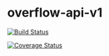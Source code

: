 # overflow-api-v1

[![Build Status](https://travis-ci.org/julietezekwe/overflow-api-v1.svg?branch=develop)](https://travis-ci.org/julietezekwe/overflow-api-v1)

[![Coverage Status](https://coveralls.io/repos/github/julietezekwe/overflow-api-v1/badge.svg)](https://coveralls.io/github/julietezekwe/overflow-api-v1)
